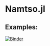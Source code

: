 # Namtso.jl

## Examples:
[![Binder](https://mybinder.org/badge_logo.svg)](https://mybinder.org/v2/gh/AntonioLoureiro/Namtso.jl/master?filepath=docs%2Fdocs.docs.ipynb)
